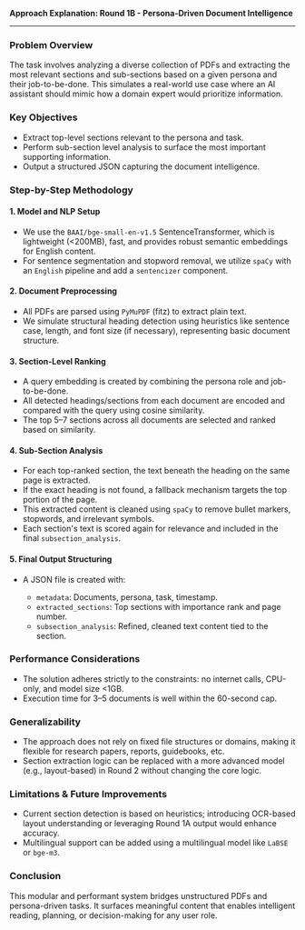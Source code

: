 **Approach Explanation: Round 1B - Persona-Driven Document Intelligence**

---

### Problem Overview

The task involves analyzing a diverse collection of PDFs and extracting the most relevant sections and sub-sections based on a given persona and their job-to-be-done. This simulates a real-world use case where an AI assistant should mimic how a domain expert would prioritize information.

### Key Objectives

* Extract top-level sections relevant to the persona and task.
* Perform sub-section level analysis to surface the most important supporting information.
* Output a structured JSON capturing the document intelligence.

### Step-by-Step Methodology

#### 1. **Model and NLP Setup**

* We use the `BAAI/bge-small-en-v1.5` SentenceTransformer, which is lightweight (<200MB), fast, and provides robust semantic embeddings for English content.
* For sentence segmentation and stopword removal, we utilize `spaCy` with an `English` pipeline and add a `sentencizer` component.

#### 2. **Document Preprocessing**

* All PDFs are parsed using `PyMuPDF` (fitz) to extract plain text.
* We simulate structural heading detection using heuristics like sentence case, length, and font size (if necessary), representing basic document structure.

#### 3. **Section-Level Ranking**

* A query embedding is created by combining the persona role and job-to-be-done.
* All detected headings/sections from each document are encoded and compared with the query using cosine similarity.
* The top 5–7 sections across all documents are selected and ranked based on similarity.

#### 4. **Sub-Section Analysis**

* For each top-ranked section, the text beneath the heading on the same page is extracted.
* If the exact heading is not found, a fallback mechanism targets the top portion of the page.
* This extracted content is cleaned using `spaCy` to remove bullet markers, stopwords, and irrelevant symbols.
* Each section's text is scored again for relevance and included in the final `subsection_analysis`.

#### 5. **Final Output Structuring**

* A JSON file is created with:

  * `metadata`: Documents, persona, task, timestamp.
  * `extracted_sections`: Top sections with importance rank and page number.
  * `subsection_analysis`: Refined, cleaned text content tied to the section.

### Performance Considerations

* The solution adheres strictly to the constraints: no internet calls, CPU-only, and model size <1GB.
* Execution time for 3–5 documents is well within the 60-second cap.

### Generalizability

* The approach does not rely on fixed file structures or domains, making it flexible for research papers, reports, guidebooks, etc.
* Section extraction logic can be replaced with a more advanced model (e.g., layout-based) in Round 2 without changing the core logic.

### Limitations & Future Improvements

* Current section detection is based on heuristics; introducing OCR-based layout understanding or leveraging Round 1A output would enhance accuracy.
* Multilingual support can be added using a multilingual model like `LaBSE` or `bge-m3`.

### Conclusion

This modular and performant system bridges unstructured PDFs and persona-driven tasks. It surfaces meaningful content that enables intelligent reading, planning, or decision-making for any user role.
